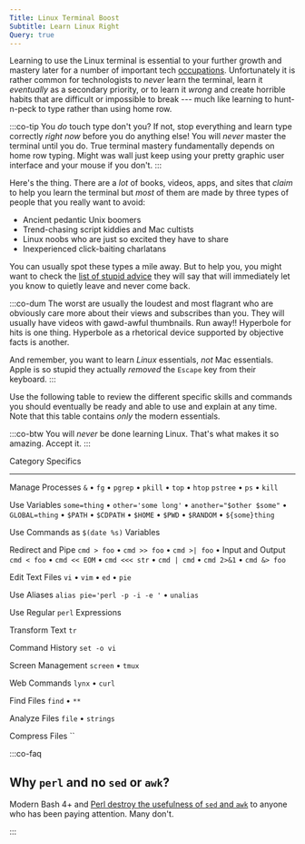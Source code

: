 ```yaml
---
Title: Linux Terminal Boost
Subtitle: Learn Linux Right
Query: true
---
```


Learning to use the Linux terminal is essential to your further growth and mastery later for a number of important tech [occupations](/jobs/). Unfortunately it is rather common for technologists to *never* learn the terminal, learn it *eventually* as a secondary priority, or to learn it *wrong* and create horrible habits that are difficult or impossible to break --- much like learning to hunt-n-peck to type rather than using home row.

:::co-tip
You *do* touch type don't you? If not, stop everything and learn type correctly *right now* before you do anything else! You will *never* master the terminal until you do. True terminal mastery fundamentally depends on home row typing. Might was wall just keep using your pretty graphic user interface and your mouse if you don't.
:::

Here's the thing. There are a *lot* of books, videos, apps, and sites that *claim* to help you learn the terminal but *most* of them are made by three types of people that you really want to avoid:

* Ancient pedantic Unix boomers
* Trend-chasing script kiddies and Mac cultists
* Linux noobs who are just so excited they have to share 
* Inexperienced click-baiting charlatans 

You can usually spot these types a mile away. But to help you, you might want to check the [list of stupid advice](/advice/dont/) they will say that will immediately let you know to quietly leave and never come back.

:::co-dum
The worst are usually the loudest and most flagrant who are obviously care more about their views and subscribes than you. They will usually have videos with gawd-awful thumbnails. Run away!! Hyperbole for hits is one thing. Hyperbole as a rhetorical device supported by objective facts is another.

And remember, you want to learn *Linux* essentials, *not* Mac essentials. Apple is so stupid they actually *removed* the `Escape` key from their keyboard. 
:::

Use the following table to review the different specific skills and commands you should eventually be ready and able to use and explain at any time. Note that this table contains *only* the modern essentials. 

:::co-btw
You will *never* be done learning Linux. That's what makes it so amazing. Accept it.
:::

  Category              Specifics
----------------------- ------------------------------------------------



 Manage Processes       `&` • `fg` • `pgrep` • `pkill` • `top` • `htop`
                        `pstree` • `ps` • `kill`

 Use Variables          `some=thing` • `other='some long'` •
                        `another="$other $some"` • `GLOBAL=thing` •
                        `$PATH` • `$CDPATH` • `$HOME` • `$PWD` •
                        `$RANDOM` • `${some}thing`


 Use Commands as        `$(date %s)`
 Variables

 Redirect and Pipe      `cmd > foo` • `cmd >> foo` • `cmd >| foo` • 
 Input and Output       `cmd < foo` • `cmd << EOM` • `cmd <<< str` •
                        `cmd | cmd` • `cmd 2>&1` • `cmd &> foo`


 Edit Text Files        `vi` • `vim` • `ed` • `pie`

 Use Aliases            `alias pie='perl -p -i -e '` • `unalias`

 Use Regular            `perl`
 Expressions

 Transform Text         `tr`

 Command History        `set -o vi`

 Screen Management      `screen` • `tmux`

 Web Commands           `lynx` • `curl`

 Find Files             `find` • `**`

 Analyze Files          `file` • `strings`

 Compress Files         ``

:::co-faq

## Why `perl` and no `sed` or `awk`?

Modern Bash 4+ and [Perl destroy the usefulness of `sed` and
`awk`](/advice/dont/perlhate/) to anyone who has been paying attention.
Many don't.

:::
